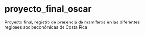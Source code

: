 # proyecto_final_oscar
Proyecto final, registro de presencia de mamíferos en las diferentes regiones socioeconómicas de Costa Rica 
